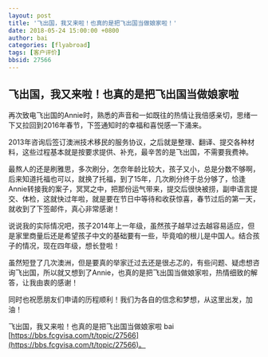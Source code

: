 ```yaml
---
layout: post
title: '飞出国，我又来啦！也真的是把飞出国当做娘家啦！'
date: 2018-05-24 15:00:00 +0800
author: bai
categories: [flyabroad]
tags: [客户评价]
bbsid: 27566
---
```


## 飞出国，我又来啦！也真的是把飞出国当做娘家啦

再次致电飞出国的Annie时，熟悉的声音和一如既往的热情让我倍感亲切，思绪一下又拉回到2016年春节，下签通知时的幸福和喜悦感一下涌来。

2013年咨询后签订澳洲技术移民的服务协议，之后就是整理、翻译、提交各种材料，这些过程基本就是按要求提供、补充，最辛苦的是飞出国，不需要我费神。

最熬人的还是刷雅思，多次刷分，怎奈年龄比较大，孩子又小，总是分数不够啊，后来知道托福也可以，就换了托福，到了15年，几次刷分终于总分够了，恰逢Annie转接我的案子，冥冥之中，把那份运气带来，提交后很快被捞，副申语言提交、体检，这就快过年啦，就是要在节日中等待和收获惊喜，春节过后的第一天，就收到了下签邮件，真心非常感谢！

说说我的实际情况吧，孩子2014年上一年级，虽然孩子越早过去越容易适应，但是家里商量后还是希望孩子中文的基础要有一些，毕竟咱的根儿是中国人。结合孩子的情况，现在四年级，想长登啦！

虽然短登了几次澳洲，但是要真的举家迁过去还是很忐忑的，有些问题、疑虑想咨询飞出国，所以就又想到了Annie，也真的是把飞出国当做娘家啦，热情细致的解答，让我由衷的感谢！

同时也祝愿朋友们申请的历程顺利！我们为各自的信念和梦想，从这里出发，加油！

飞出国，我又来啦！也真的是把飞出国当做娘家啦 bai [https://bbs.fcgvisa.com/t/topic/27566](https://bbs.fcgvisa.com/t/topic/27566)。